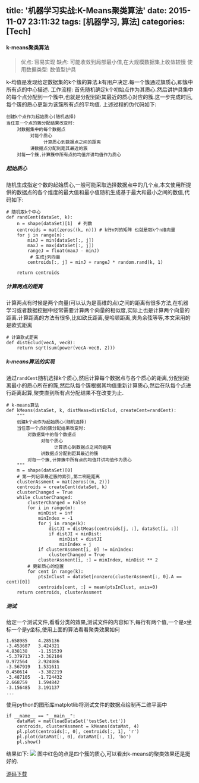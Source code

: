 title: '机器学习实战:K-Means聚类算法'
date: 2015-11-07 23:11:32
tags: [机器学习, 算法]
categories: [Tech]
---
#### k-means聚类算法

> 
> 优点: 容易实现
> 缺点: 可能收敛到局部最小值,在大规模数据集上收敛较慢
> 使用数据类型: 数值型护具

k-均值是发现给定数据集的k个簇的算法.k有用户决定.每一个簇通过旗质心,即簇中所有点的中心描述.
工作流程: 首先随机确定k个初始点作为其质心.然后讲护具集中的每个点分配到一个簇中,也就是分配到距其最近的质心对应的簇.这一步完成时后,每个簇的质心更新为该簇所有点的平均值.
上述过程的伪代码如下:
```
创建k个点作为起始质心(随机选择)
当任意一个点的簇分配结果改变时:
    对数据集中的每个数据点
         对每个质心
              计算质心到数据点之间的距离
         讲数据点分配到距其最近的簇
    对每一个簇,计算簇中所有点的均值幷讲均值作为质心
```

<!--more-->

##### 起始质心
随机生成指定个数的起始质心,一般可能采取选择数据点中的几个点,本文使用所提供的数据点的各个维度的最大值和最小值随机生成基于最大和最小之间的数值,代码如下:
```
# 随机取k个中心
def randCent(dataSet, k):
    n = shape(dataSet)[1]  # 列数
    centroids = mat(zeros((k, n))) # k行n列的矩阵 也就是取k个n维向量
    for j in range(n):
        minJ = min(dataSet[:, j])
        maxJ = max(dataSet[:, j])
        rangeJ = float(maxJ - minJ)
         # 生成j列向量
        centroids[:, j] = minJ + rangeJ * random.rand(k, 1) 

    return centroids
```
##### 计算两点的距离
计算两点有时候是两个向量(可以认为是高维的点)之间的距离有很多方法,在机器学习或者数据挖掘中经常需要计算两个向量的相似度,实际上也是计算两个向量的距离.计算距离的方法有很多,比如欧氏距离,曼哈顿距离,夹角余弦等等,本文采用的是欧式距离
```
# 计算欧式距离
def distEclud(vecA, vecB):
    return sqrt(sum(power(vecA-vecB, 2)))

```
##### k-means算法的实现
通过`randCent`随机选择k个质心,然后计算每个数据点与各个质心的距离,分配到距离最小的质心所在的簇,然后队每个簇根据其均值重新计算质心,然后在队每个点进行距离起算,聚类直到所有点分配结果不在改变为止.
```
# k-means算法
def kMeans(dataSet, k, distMeas=distEclud, createCent=randCent):
    """
    创建k个点作为起始质心(随机选择)
    当任意一个点的簇分配结果改变时:
        对数据集中的每个数据点
             对每个质心
                  计算质心到数据点之间的距离
             讲数据点分配到距其最近的簇
        对每一个簇,计算簇中所有点的均值幷讲均值作为质心
    """
    m = shape(dataSet)[0]
    # 第一列记录最近簇的索引,第二咧是距离
    clusterAssment = mat(zeros((m, 2)))  
    centroids = createCent(dataSet, k)
    clusterChanged = True
    while clusterChanged:
        clusterChanged = False
        for i in range(m):
            minDist = inf
            minIndex = -1
            for j in range(k):
                distJI = distMeas(centroids[j, :], dataSet[i, :])
                if distJI < minDist:
                    minDist = distJI
                    minIndex = j
            if clusterAssment[i, 0] != minIndex:
                clusterChanged = True
            clusterAssment[i, :] = minIndex, minDist ** 2
        # 更新质心的位置
        for cent in range(k):
            ptsInClust = dataSet[nonzero(clusterAssment[:, 0].A == cent)[0]]
            centroids[cent, :] = mean(ptsInClust, axis=0)
    return centroids, clusterAssment
```
##### 测试
给定一个测试文件,看看分类的效果,测试文件的内容如下,每行有两个值,一个是x坐标一个是y坐标,使用上面的算法看看聚类效果如何
```
1.658985	4.285136
-3.453687	3.424321
4.838138	-1.151539
-5.379713	-3.362104
0.972564	2.924086
-3.567919	1.531611
0.450614	-3.302219
-3.487105	-1.724432
2.668759	1.594842
-3.156485	3.191137
...
```
使用python的图形库matplotlib将测试文件的数据点绘制再二维平面中
```
if __name__ == "__main__":
    dataMat = mat(loadDataSet('testSet.txt'))
    centroids, clusterAssment = kMeans(dataMat, 4)
    pl.plot(centroids[:, 0], centroids[:, 1], 'r')
    pl.plot(dataMat[:, 0], dataMat[:, 1], 'bo')
    pl.show()
```
结果如下:
![](/images/archive/img_figure_1.png)
图中红色的点是四个簇的质心,可以看出k-means的聚类效果还是挺好的.

[源码下载](https://github.com/KDF5000/MLPractice/tree/master/ch10)
